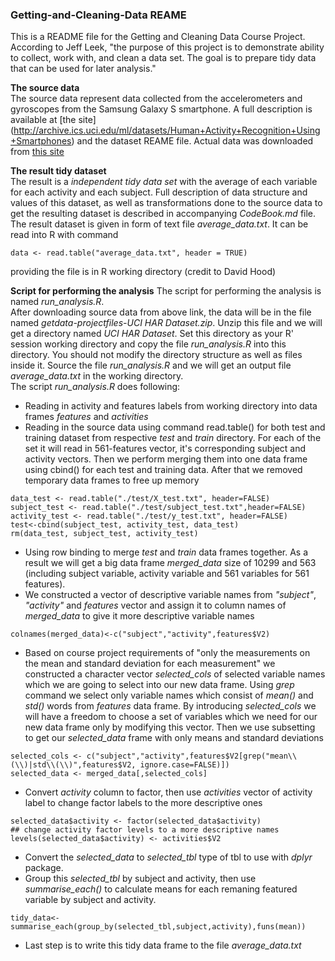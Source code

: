 ### Getting-and-Cleaning-Data REAME
This is a README file for the Getting and Cleaning Data Course Project.   
According to Jeff Leek, "the purpose of this project is to demonstrate ability to collect, work with, and clean a data set. The goal is to prepare tidy data that can be used for later analysis."   
   
**The source data**   
The source data represent data collected from the accelerometers and gyroscopes from the Samsung Galaxy S smartphone. A full description is available at [the site] (http://archive.ics.uci.edu/ml/datasets/Human+Activity+Recognition+Using+Smartphones) and the dataset REAME file. Actual data was downloaded from [this site](https://d396qusza40orc.cloudfront.net/getdata%2Fprojectfiles%2FUCI%20HAR%20Dataset.zip)   
   
**The result tidy dataset**   
The result is a *independent tidy data set* with the average of each variable for each activity and each subject. Full description of data structure and values of this dataset, as well as transformations done to the source data to get the resulting dataset is described in accompanying *CodeBook.md* file.   
The result dataset is given in form of text file *average_data.txt*. It can be read into R with command   
```
data <- read.table("average_data.txt", header = TRUE)
```
providing the file is in R working directory (credit to David Hood)   
   
**Script for performing the analysis**
The script for performing the analysis is named *run_analysis.R*.    
After downloading source data from above link, the data will be in the file named *getdata-projectfiles-UCI HAR Dataset.zip*. Unzip this file and we will get a directory named *UCI HAR Dataset*. Set this directory as your R' session working directory and copy the file *run_analysis.R* into this directory. You should not modify the directory structure as well as files inside it. Source the file *run_analysis.R* and we will get an output file *average_data.txt* in the working directory.   
The script *run_analysis.R* does following:       
* Reading in activity and features labels from working directory into data frames *features* and *activities*
* Reading in the source data using command read.table() for both test and training dataset from respective *test* and *train* directory. For each of the set it will read in 561-features vector, it's corresponding subject and activity vectors. Then we perform merging them into one data frame using cbind() for each test and training data. After that we removed temporary data frames to free up memory      
```
data_test <- read.table("./test/X_test.txt", header=FALSE)
subject_test <- read.table("./test/subject_test.txt",header=FALSE)
activity_test <- read.table("./test/y_test.txt", header=FALSE)
test<-cbind(subject_test, activity_test, data_test)
rm(data_test, subject_test, activity_test)
```
* Using row binding to merge *test* and *train* data frames together. As a result we will get a big data frame *merged_data* size of 10299 and 563 (including subject variable, activity variable and 561 variables for 561 features).   
* We constructed a vector of descriptive variable names from *"subject"*, *"activity"* and *features* vector and assign it to column names of *merged_data* to give it more descriptive variable names   
```
colnames(merged_data)<-c("subject","activity",features$V2)
```
* Based on course project requirements of "only the measurements on the mean and standard deviation for each measurement" we constructed a character vector *selected_cols* of selected variable names which we are going to select into our new data frame. Using *grep* command we select only variable names which consist of *mean()* and *std()* words from *features* data frame. By introducing *selected_cols* we will have a freedom to choose a set of variables which we need for our new data frame only by modifying this vector. Then we use subsetting to get our *selected_data* frame with only means and standard deviations   
```
selected_cols <- c("subject","activity",features$V2[grep("mean\\(\\)|std\\(\\)",features$V2, ignore.case=FALSE)])
selected_data <- merged_data[,selected_cols]
```
* Convert *activity* column to factor, then use *activities* vector of activity label to change factor labels to the more descriptive ones   
```
selected_data$activity <- factor(selected_data$activity)
## change activity factor levels to a more descriptive names 
levels(selected_data$activity) <- activities$V2
```
* Convert the *selected_data* to *selected_tbl* type of tbl to use with *dplyr* package. 
* Group this *selected_tbl* by subject and activity, then use *summarise_each()* to calculate means for each remaning featured variable by subject and activity.   
```
tidy_data<-summarise_each(group_by(selected_tbl,subject,activity),funs(mean))
```
* Last step is to write this tidy data frame to the file *average_data.txt*
